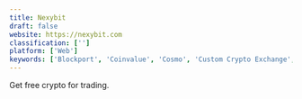 ```yaml
---
title: Nexybit
draft: false 
website: https://nexybit.com
classification: ['']
platform: ['Web']
keywords: ['Blockport', 'Coinvalue', 'Cosmo', 'Custom Crypto Exchange', 'Liquid Market', 'Lumi Collect', 'Lumi Wallet', 'OVALE Trader', 'The Pit', 'Universal Dapp Store', 'XS2 Exchange', 'dex.blue']
---
```

Get free crypto for trading.